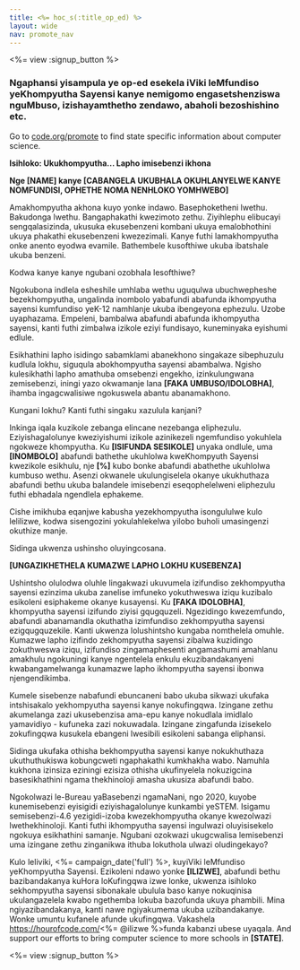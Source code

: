 ```yaml
---
title: <%= hoc_s(:title_op_ed) %>
layout: wide
nav: promote_nav
---
```

<%= view :signup_button %>

### Ngaphansi yisampula ye op-ed esekela iViki leMfundiso yeKhompyutha Sayensi kanye nemigomo engasetshenziswa nguMbuso, izishayamthetho zendawo, abaholi bezoshishino etc.

  


Go to [code.org/promote](<%= codeorg_url('/promote') %>) to find state specific information about computer science.

**Isihloko: Ukukhompyutha... Lapho imisebenzi ikhona**

**Nge [NAME] kanye [CABANGELA UKUBHALA OKUHLANYELWE KANYE NOMFUNDISI, OPHETHE NOMA NENHLOKO YOMHWEBO]**

Amakhompyutha akhona kuyo yonke indawo. Basephoketheni lwethu. Bakudonga lwethu. Bangaphakathi kwezimoto zethu. Ziyihlephu elibucayi sengqalasizinda, ukusuka ekusebenzeni kombani ukuya emalobhothini ukuya phakathi ekusebenzeni kwezezimali. Kanye futhi lamakhompyutha onke anento eyodwa evamile. Bathembele kusofthiwe ukuba ibatshale ukuba benzeni.

Kodwa kanye kanye ngubani ozobhala lesofthiwe?

Ngokubona indlela esheshile umhlaba wethu uguqulwa ubuchwepheshe bezekhompyutha, ungalinda inombolo yabafundi abafunda ikhompyutha sayensi kumfundiso yeK-12 namhlanje ukuba ibengeyona ephezulu. Uzobe uyaphazama. Empeleni, bambalwa abafundi abafunda ikhompyutha sayensi, kanti futhi zimbalwa izikole eziyi fundisayo, kuneminyaka eyishumi edlule.

Esikhathini lapho isidingo sabamklami abanekhono singakaze sibephuzulu kudlula lokhu, siguqula abokhompyutha sayensi abambalwa. Ngisho kulesikhathi lapho amathuba omsebenzi engekho, izinkulungwana zemisebenzi, iningi yazo okwamanje lana **[FAKA UMBUSO/IDOLOBHA]**, ihamba ingagcwalisiwe ngokuswela abantu abanamakhono.

Kungani lokhu? Kanti futhi singaku xazulula kanjani?

Inkinga iqala kuzikole zebanga elincane nezebanga eliphezulu. Eziyishagalolunye kweziyishumi izikole azinikezeli ngemfundiso yokuhlela ngokweze khompyutha. Ku **[ISIFUNDA SESIKOLE]** unyaka ondlule, uma **[INOMBOLO]** abafundi bathethe ukuhlolwa kweKhompyuth Sayensi kwezikole esikhulu, nje **[%]** kubo bonke abafundi abathethe ukuhlolwa kumbuso wethu. Asenzi okwanele ukulungiselela okanye ukukhuthaza abafundi bethu ukuba balandele imisebenzi eseqophelelweni eliphezulu futhi ebhadala ngendlela ephakeme.

Cishe imikhuba eqanjwe kabusha yezekhompyutha isongululwe kulo lelilizwe, kodwa sisengozini yokulahlekelwa yilobo buholi umasingenzi okuthize manje.

Sidinga ukwenza ushinsho oluyingcosana.

**[UNGAZIKHETHELA KUMAZWE LAPHO LOKHU KUSEBENZA]**

Ushintsho olulodwa oluhle lingakwazi ukuvumela izifundiso zekhompyutha sayensi ezinzima ukuba zanelise imfuneko yokuthweswa iziqu kuzibalo esikoleni esiphakeme okanye kusayensi. Ku **[FAKA IDOLOBHA]**, khompyutha sayensi izifundo ziyisi gqugquzeli. Ngezidingo kwezemfundo, abafundi abanamandla okuthatha izimfundiso zekhompyutha sayensi ezigqugquzekile. Kanti ukwenza lolushintsho kungaba nomthelela omuhle. Kumazwe lapho izifindo zekhompyutha sayensi zibalwa kuzidingo zokuthweswa iziqu, izifundiso zingamaphesenti angamashumi amahlanu amakhulu ngokuningi kanye ngentelela enkulu ekuzibandakanyeni kwabangamelwanga kunamazwe lapho ikhompyutha sayensi ibonwa njengendikimba.

Kumele sisebenze nabafundi ebuncaneni babo ukuba sikwazi ukufaka intshisakalo yekhompyutha sayensi kanye nokufingqwa. Izingane zethu akumelanga zazi ukusebenzisa ama-epu kanye nokudlala imidlalo yamavidiyo - kufuneka zazi nokuwadala. Izingane zingafunda izisekelo zokufingqwa kusukela ebangeni lwesibili esikoleni sabanga eliphansi.

Sidinga ukufaka othisha bekhompyutha sayensi kanye nokukhuthaza ukuthuthukiswa kobungcweti ngaphakathi kumkhakha wabo. Namuhla kukhona izinsiza eziningi ezisiza othisha ukufinyelela nokuzigcina basesikhathini ngama thekhinoloji amasha ukusiza abafundi babo.

Ngokolwazi le-Bureau yaBasebenzi ngamaNani, ngo 2020, kuyobe kunemisebenzi eyisigidi eziyishagalolunye kunkambi yeSTEM. Isigamu semisebenzi-4.6 yezigidi-izoba kwezekhompyutha okanye kwezolwazi lwethekhinoloji. Kanti futhi ikhompyutha sayensi ingulwazi oluyisisekelo ngokuya esikhathini samanje. Ngubani ozokwazi ukugcwalisa lemisebenzi uma izingane zethu zinganikwa ithuba lokuthola ulwazi oludingekayo?

Kulo leliviki, <%= campaign_date('full') %>, kuyiViki leMfundiso yeKhompyutha Sayensi. Ezikoleni ndawo yonke **[ILIZWE]**, abafundi bethu bazibandakanya kuHora loKufingqwa izwe lonke, ukwenza isihloko sekhompyutha sayensi sibonakale ubulula baso kanye nokuqinisa ukulangazelela kwabo ngethemba lokuba bazofunda ukuya phambili. Mina ngiyazibandakanya, kanti nawe ngiyakumema ukuba uzibandakanye. Wonke umuntu kufanele afunde ukufingqwa. Vakashela https://hourofcode.com/<%= @ilizwe %>funda kabanzi ubese uyaqala. And support our efforts to bring computer science to more schools in **[STATE]**.

<%= view :signup_button %>